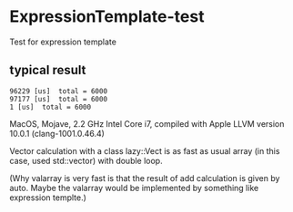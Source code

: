 # ExpressionTemplate-test
Test for expression template

## typical result

```
96229 [us]  total = 6000
97177 [us]  total = 6000
1 [us]  total = 6000
```
MacOS, Mojave, 2.2 GHz Intel Core i7, compiled with Apple LLVM version 10.0.1 (clang-1001.0.46.4)

Vector calculation with a class lazy::Vect is as fast as usual array (in this case, used std::vector) with double loop.

(Why valarray is very fast is that the result of add calculation is given by auto. Maybe the valarray would be implemented by something like expression templte.)
